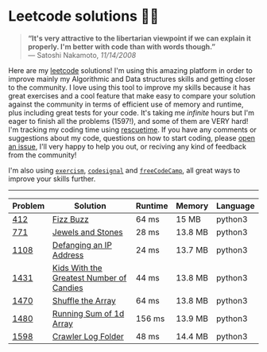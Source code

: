 # Leetcode solutions 👨‍💻

> **“It's very attractive to the libertarian viewpoint if we can explain it properly. I'm better with code than with words though.”** \
> ― Satoshi Nakamoto, _11/14/2008_

Here are my [leetcode](https://leetcode.com/ofou/) solutions! I'm using this amazing platform in order to improve mainly my Algorithmic and Data structures skills and getting closer to the community. I love using this tool to improve my skills because it has great exercises and a cool feature that make easy to compare your solution against the community in terms of efficient use of memory and runtime, plus including great tests for your code. It's taking me *infinite* hours but I'm eager to finish all the problems (1597!), and some of them are VERY hard! I'm tracking my coding time using [rescuetime](https://www.rescuetime.com/rp/ofou/). If you have any comments or suggestions about my code, questions on how to start coding, please [open an issue](https://github.com/ofou/leetcode/issues/new), I'll very happy to help you out, or reciving any kind of feedback from the community!

I'm also using [`exercism`](https://github.com/ofou/exercism), [`codesignal`](https://github.com/ofou/codesignal) and [`freeCodeCamp`](https://www.freecodecamp.org/ofou), all great ways to improve your skills further.

------------

| Problem | Solution                                                                                             | Runtime | Memory  | Language |
|---------|------------------------------------------------------------------------------------------------------|---------|---------|----------|
| [412]   | [Fizz Buzz](/python/412.fizz-buzz.py)                                                                | 64 ms   | 15 MB   | python3  |
| [771]   | [Jewels and Stones](/python/771.jewels-and-stones.py)                                                | 28 ms   | 13.8 MB | python3  |
| [1108]  | [Defanging an IP Address](/python/1108.defanging-an-ip-address.py)                                   | 24 ms   | 13.7 MB | python3  |
| [1431]  | [Kids With the Greatest Number of Candies](/python/1431.kids-with-the-greatest-number-of-candies.py) | 44 ms   | 13.8 MB | python3  |
| [1470]  | [Shuffle the Array](/python/1470.shuffle-the-array.py)                                               | 64 ms   | 13.8 MB | python3  |
| [1480]  | [Running Sum of 1d Array](/python/1480.running-sum-of-1-d-array.py)                                  | 156 ms  | 13.9 MB | python3  |
| [1598]  | [Crawler Log Folder](/python/1598.crawler-log-folder.py)                                             | 48 ms   | 14.4 MB | python3  |

[1598]: https://leetcode.com/problems/crawler-log-folder/
[1431]: https://leetcode.com/problems/kids-with-the-greatest-number-of-candies
[1470]: https://leetcode.com/problems/shuffle-the-array
[412]: https://leetcode.com/problems/fizz-buzz
[771]: https://leetcode.com/problems/jewels-and-stones
[1108]: https://leetcode.com/problems/defanging-an-ip-address
[1480]: https://leetcode.com/problems/running-sum-of-1d-array
